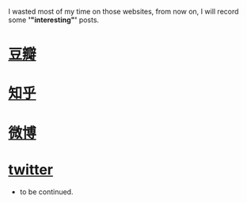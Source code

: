 I wasted most of my time on those websites, from now on, I will record some **'"interesting"'** posts.

# [豆瓣](http://www.douban.com "have a try")

# [知乎](zhihu.com)

# [微博](http://www.weibo.com)

# [twitter](http://www.twitter.com)

- to be continued.
